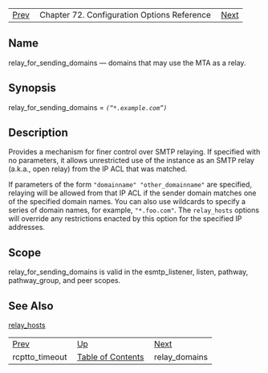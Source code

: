 |     |     |     |
| --- | --- | --- |
| [Prev](conf.ref.rcptto_timeout)  | Chapter 72. Configuration Options Reference |  [Next](conf.ref.relay_domains) |

<a name="conf.ref.relay_for_sending_domains"></a>
## Name

relay_for_sending_domains — domains that may use the MTA as a relay.

## Synopsis

relay_for_sending_domains = *`(“*.example.com”)`*

<a name="idp25921520"></a>
## Description

Provides a mechanism for finer control over SMTP relaying. If specified with no parameters, it allows unrestricted use of the instance as an SMTP relay (a.k.a., open relay) from the IP ACL that was matched.

If parameters of the form `"domainname" "other_domainname"` are specified, relaying will be allowed from that IP ACL if the sender domain matches one of the specified domain names. You can also use wildcards to specify a series of domain names, for example, `"*.foo.com"`. The `relay_hosts` options will override any restrictions enacted by this option for the specified IP addresses.

<a name="idp25925664"></a>
## Scope

relay_for_sending_domains is valid in the esmtp_listener, listen, pathway, pathway_group, and peer scopes.

<a name="idp25927568"></a>
## See Also

[relay_hosts](conf.ref.relay_hosts "relay_hosts")

|     |     |     |
| --- | --- | --- |
| [Prev](conf.ref.rcptto_timeout)  | [Up](config.options.ref) |  [Next](conf.ref.relay_domains) |
| rcptto_timeout  | [Table of Contents](index) |  relay_domains |

